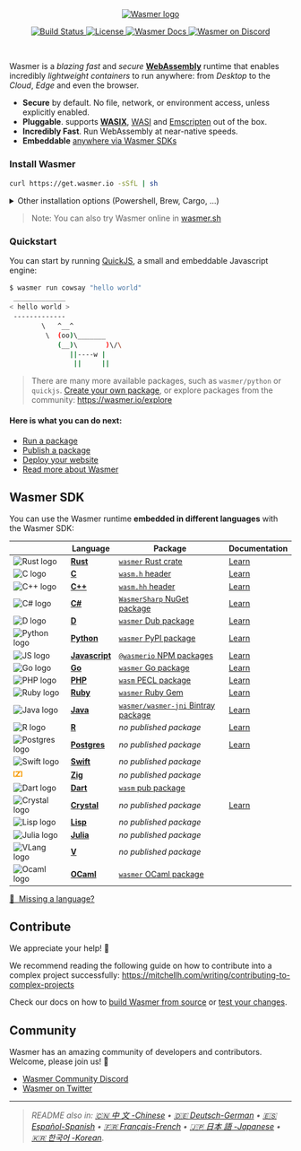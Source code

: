 <div align="center">
  <a href="https://wasmer.io" target="_blank">
    <picture>
      <source srcset="https://raw.githubusercontent.com/wasmerio/wasmer/master/assets/logo-white.png"  media="(prefers-color-scheme: dark)">
      <img width="300" src="https://raw.githubusercontent.com/wasmerio/wasmer/master/assets/logo.png" alt="Wasmer logo">
    </picture>
  </a>

  <p>
    <a href="https://github.com/wasmerio/wasmer/actions?query=workflow%3Abuild">
      <img src="https://github.com/wasmerio/wasmer/actions/workflows/build.yml/badge.svg?event=push" alt="Build Status">
    </a>
    <a href="https://github.com/wasmerio/wasmer/blob/master/LICENSE">
      <img src="https://img.shields.io/github/license/wasmerio/wasmer.svg" alt="License">
    </a>
    <a href="https://docs.wasmer.io">
      <img src="https://img.shields.io/static/v1?label=Docs&message=docs.wasmer.io&color=blue" alt="Wasmer Docs">
    </a>
    <a href="https://discord.gg/rWkMNStrEW">
      <img src="https://img.shields.io/discord/1110300506942881873" alt="Wasmer on Discord">
    </a>
  </p>
</div>

<br />

Wasmer is a _blazing fast_ and _secure_ [**WebAssembly**](https://webassembly.org) runtime that enables incredibly
_lightweight containers_ to run anywhere: from _Desktop_ to the _Cloud_, _Edge_ and even the browser.

- **Secure** by default. No file, network, or environment access, unless explicitly enabled.
- **Pluggable**. supports [**WASIX**](https://wasix.org/), [WASI](https://github.com/WebAssembly/WASI) and [Emscripten](https://emscripten.org/) out of the box.
- **Incredibly Fast**. Run WebAssembly at near-native speeds.
- **Embeddable** [anywhere via Wasmer SDKs](https://github.com/wasmerio/wasmer/#wasmer-sdk)

### Install Wasmer

```sh
curl https://get.wasmer.io -sSfL | sh
```

<details>
  <summary>Other installation options (Powershell, Brew, Cargo, ...)</summary>
  
  _Wasmer can be installed from various package managers. Choose the one that fits best for your environment:_
  
  * Powershell (Windows)
    ```powershell
    iwr https://win.wasmer.io -useb | iex
    ```

- <a href="https://formulae.brew.sh/formula/wasmer">Homebrew</a> (macOS, Linux)

  ```sh
  brew install wasmer
  ```

- <a href="https://github.com/ScoopInstaller/Main/blob/master/bucket/wasmer.json">Scoop</a> (Windows)

  ```sh
  scoop install wasmer
  ```

- <a href="https://chocolatey.org/packages/wasmer">Chocolatey</a> (Windows)

  ```sh
  choco install wasmer
  ```

- <a href="https://crates.io/crates/cargo-binstall/">Cargo binstall</a>

  ```sh
  cargo binstall wasmer-cli
  ```

- <a href="https://crates.io/crates/wasmer-cli/">Cargo</a>

  _Note: All the available
  features are described in the [`wasmer-cli`
  crate docs](https://github.com/wasmerio/wasmer/tree/master/lib/cli/README.md)_

  ```sh
  cargo install wasmer-cli
  ```

> Looking for more installation options? See [the `wasmer-install`
> repository](https://github.com/wasmerio/wasmer-install) to learn
> more!

</details>

> Note: You can also try Wasmer online in [wasmer.sh](https://wasmer.sh/)
> 
### Quickstart

You can start by running
[QuickJS](https://wasmer.io/saghul/quickjs), a small and
embeddable Javascript engine:

```bash
$ wasmer run cowsay "hello world"
 _____________
< hello world >
 -------------
        \   ^__^
         \  (oo)\_______
            (__)\       )\/\
               ||----w |
                ||     ||
```

> There are many more available packages, such as `wasmer/python` or `quickjs`. [Create your own package](https://docs.wasmer.io/registry/get-started), or explore packages from the community: https://wasmer.io/explore

#### Here is what you can do next:

- [Run a package](https://docs.wasmer.io/runtime/get-started)
- [Publish a package](https://docs.wasmer.io/registry/get-started)
- [Deploy your website](https://docs.wasmer.io/edge/get-started)
- [Read more about Wasmer](https://wasmer.io/posts)

## Wasmer SDK

You can use the Wasmer runtime **embedded in different
languages** with the Wasmer SDK:

|                  | Language                             | Package                               | Documentation          |
| ---------------- | ------------------------------------ | ------------------------------------- | ---------------------- |
| ![Rust logo]     | [**Rust**][Rust integration]         | [`wasmer` Rust crate]                 | [Learn][rust docs]     |
| ![C logo]        | [**C**][C integration]               | [`wasm.h` header]                     | [Learn][c docs]        |
| ![C++ logo]      | [**C++**][C integration]             | [`wasm.hh` header]                    | [Learn][c docs]        |
| ![C# logo]       | [**C#**][C# integration]             | [`WasmerSharp` NuGet package]         | [Learn][c# docs]       |
| ![D logo]        | [**D**][D integration]               | [`wasmer` Dub package]                | [Learn][d docs]        |
| ![Python logo]   | [**Python**][Python integration]     | [`wasmer` PyPI package]               | [Learn][python docs]   |
| ![JS logo]       | [**Javascript**][JS integration]     | [`@wasmerio` NPM packages]            | [Learn][js docs]       |
| ![Go logo]       | [**Go**][Go integration]             | [`wasmer` Go package]                 | [Learn][go docs]       |
| ![PHP logo]      | [**PHP**][PHP integration]           | [`wasm` PECL package]                 | [Learn][php docs]      |
| ![Ruby logo]     | [**Ruby**][Ruby integration]         | [`wasmer` Ruby Gem]                   | [Learn][ruby docs]     |
| ![Java logo]     | [**Java**][Java integration]         | [`wasmer/wasmer-jni` Bintray package] | [Learn][java docs]     |
| ![R logo]        | [**R**][R integration]               | _no published package_                | [Learn][r docs]        |
| ![Postgres logo] | [**Postgres**][Postgres integration] | _no published package_                | [Learn][postgres docs] |
| ![Swift logo]    | [**Swift**][Swift integration]       | _no published package_                |                        |
| ![Zig logo]      | [**Zig**][Zig integration]           | _no published package_                |                        |
| ![Dart logo]     | [**Dart**][Dart integration]         | [`wasm` pub package]                  |                        |
| ![Crystal logo]  | [**Crystal**][Crystal integration]   | _no published package_                | [Learn][crystal docs]  |
| ![Lisp logo]     | [**Lisp**][Lisp integration]         | _no published package_                |                        |
| ![Julia logo]    | [**Julia**][Julia integration]       | _no published package_                |                        |
| ![VLang logo]    | [**V**][vlang integration]           | _no published package_                |                        |
| ![Ocaml logo]    | [**OCaml**][OCaml integration]       | [`wasmer` OCaml package]              |                        |

[👋&nbsp;&nbsp;Missing a language?](https://github.com/wasmerio/wasmer/issues/new?assignees=&labels=%F0%9F%8E%89+enhancement&template=---feature-request.md&title=)

[rust logo]: https://raw.githubusercontent.com/wasmerio/wasmer/master/assets/languages/rust.svg
[rust integration]: https://github.com/wasmerio/wasmer/tree/master/lib/api
[`wasmer` rust crate]: https://crates.io/crates/wasmer/
[rust docs]: https://docs.rs/wasmer/
[c logo]: https://raw.githubusercontent.com/wasmerio/wasmer/master/assets/languages/c.svg
[c integration]: https://github.com/wasmerio/wasmer/tree/master/lib/c-api
[`wasm.h` header]: https://github.com/wasmerio/wasmer/blob/master/lib/c-api/tests/wasm-c-api/include/wasm.h
[c docs]: https://docs.rs/wasmer-c-api/*/wasmer/wasm_c_api/index.html
[c++ logo]: https://raw.githubusercontent.com/wasmerio/wasmer/master/assets/languages/cpp.svg
[`wasm.hh` header]: https://github.com/wasmerio/wasmer/blob/master/lib/c-api/tests/wasm-c-api/include/wasm.hh
[c# logo]: https://raw.githubusercontent.com/wasmerio/wasmer/master/assets/languages/csharp.svg
[c# integration]: https://github.com/migueldeicaza/WasmerSharp
[`wasmersharp` nuget package]: https://www.nuget.org/packages/WasmerSharp/
[c# docs]: https://migueldeicaza.github.io/WasmerSharp/
[d logo]: https://raw.githubusercontent.com/wasmerio/wasmer/master/assets/languages/d.svg
[d integration]: https://github.com/chances/wasmer-d
[`wasmer` Dub package]: https://code.dlang.org/packages/wasmer
[d docs]: https://chances.github.io/wasmer-d
[python logo]: https://raw.githubusercontent.com/wasmerio/wasmer/master/assets/languages/python.svg
[python integration]: https://github.com/wasmerio/wasmer-python
[`wasmer` pypi package]: https://pypi.org/project/wasmer/
[python docs]: https://wasmerio.github.io/wasmer-python/api/wasmer
[go logo]: https://raw.githubusercontent.com/wasmerio/wasmer/master/assets/languages/go.svg
[go integration]: https://github.com/wasmerio/wasmer-go
[`wasmer` go package]: https://pkg.go.dev/github.com/wasmerio/wasmer-go/wasmer
[go docs]: https://pkg.go.dev/github.com/wasmerio/wasmer-go/wasmer?tab=doc
[php logo]: https://raw.githubusercontent.com/wasmerio/wasmer/master/assets/languages/php.svg
[php integration]: https://github.com/wasmerio/wasmer-php
[`wasm` pecl package]: https://pecl.php.net/package/wasm
[php docs]: https://wasmerio.github.io/wasmer-php/
[js logo]: https://raw.githubusercontent.com/wasmerio/wasmer/master/assets/languages/js.svg
[js integration]: https://github.com/wasmerio/wasmer-js
[`@wasmerio` npm packages]: https://www.npmjs.com/org/wasmer
[js docs]: https://docs.wasmer.io/integrations/js/reference-api
[ruby logo]: https://raw.githubusercontent.com/wasmerio/wasmer/master/assets/languages/ruby.svg
[ruby integration]: https://github.com/wasmerio/wasmer-ruby
[`wasmer` ruby gem]: https://rubygems.org/gems/wasmer
[ruby docs]: https://wasmerio.github.io/wasmer-ruby/wasmer_ruby/index.html
[java logo]: https://raw.githubusercontent.com/wasmerio/wasmer/master/assets/languages/java.svg
[java integration]: https://github.com/wasmerio/wasmer-java
[`wasmer/wasmer-jni` bintray package]: https://bintray.com/wasmer/wasmer-jni/wasmer-jni
[java docs]: https://github.com/wasmerio/wasmer-java/#api-of-the-wasmer-library
[elixir logo]: https://raw.githubusercontent.com/wasmerio/wasmer/master/assets/languages/elixir.svg
[elixir integration]: https://github.com/tessi/wasmex
[elixir docs]: https://hexdocs.pm/wasmex/api-reference.html
[`wasmex` hex package]: https://hex.pm/packages/wasmex
[r logo]: https://raw.githubusercontent.com/wasmerio/wasmer/master/assets/languages/r.svg
[r integration]: https://github.com/dirkschumacher/wasmr
[r docs]: https://github.com/dirkschumacher/wasmr#example
[postgres logo]: https://raw.githubusercontent.com/wasmerio/wasmer/master/assets/languages/postgres.svg
[postgres integration]: https://github.com/wasmerio/wasmer-postgres
[postgres docs]: https://github.com/wasmerio/wasmer-postgres#usage--documentation
[swift logo]: https://raw.githubusercontent.com/wasmerio/wasmer/master/assets/languages/swift.svg
[swift integration]: https://github.com/AlwaysRightInstitute/SwiftyWasmer
[zig logo]: https://raw.githubusercontent.com/ziglang/logo/master/zig-favicon.png
[zig integration]: https://github.com/zigwasm/wasmer-zig
[dart logo]: https://raw.githubusercontent.com/wasmerio/wasmer/master/assets/languages/dart.svg
[dart integration]: https://github.com/dart-lang/wasm
[`wasm` pub package]: https://pub.dev/packages/wasm
[lisp logo]: https://raw.githubusercontent.com/wasmerio/wasmer/master/assets/languages/lisp.svg
[lisp integration]: https://github.com/helmutkian/cl-wasm-runtime
[crystal logo]: https://raw.githubusercontent.com/wasmerio/wasmer/master/assets/languages/crystal.svg
[crystal integration]: https://github.com/naqvis/wasmer-crystal
[crystal docs]: https://naqvis.github.io/wasmer-crystal/
[julia logo]: https://raw.githubusercontent.com/wasmerio/wasmer/master/assets/languages/julia.svg
[julia integration]: https://github.com/Pangoraw/Wasmer.jl
[vlang logo]: https://raw.githubusercontent.com/wasmerio/wasmer/master/assets/languages/vlang.svg
[vlang integration]: https://github.com/vlang/wasmer
[OCaml logo]: https://raw.githubusercontent.com/wasmerio/wasmer/master/assets/languages/ocaml.svg
[OCaml integration]: https://github.com/wasmerio/wasmer-ocaml
[`wasmer` OCaml package]: https://opam.ocaml.org/packages/wasmer/

## Contribute

We appreciate your help! 💜

We recommend reading the following guide on how to contribute into a complex project successfully:
https://mitchellh.com/writing/contributing-to-complex-projects

Check our docs on how to [build Wasmer from
source](https://docs.wasmer.io/developers/build-from-source) or [test your changes](https://docs.wasmer.io/developers/testing).

<!-- ## Bounties

For some issues we offer paid bounties. You'll get paid automatically as soon as your PR solving the issue is merged!

<a href="https://console.algora.io/org/wasmerio/bounties?status=open">
  <picture>
    <source media="(prefers-color-scheme: dark)" srcset="https://console.algora.io/api/og/wasmerio/bounties.png?p=0&status=open&theme=dark">
    <img alt="Bounties of wasmerio" src="https://console.algora.io/api/og/wasmerio/bounties.png?p=0&status=open&theme=light">
  </picture>
</a> -->

## Community

Wasmer has an amazing community of developers and contributors. Welcome, please join us! 👋

- [Wasmer Community Discord](https://discord.gg/rWkMNStrEW)
- [Wasmer on Twitter](https://twitter.com/wasmerio)

--------

> _README also in:
> [🇨🇳 中 文 -Chinese](https://github.com/wasmerio/wasmer/blob/master/docs/cn/README.md) •
> [🇩🇪 Deutsch-German](https://github.com/wasmerio/wasmer/blob/master/docs/de/README.md) •
> [🇪🇸 Español-Spanish](https://github.com/wasmerio/wasmer/blob/master/docs/es/README.md) •
> [🇫🇷 Français-French](https://github.com/wasmerio/wasmer/blob/master/docs/fr/README.md) •
> [🇯🇵 日本 語 -Japanese](https://github.com/wasmerio/wasmer/blob/master/docs/ja/README.md) •
> [🇰🇷 한국어 -Korean](https://github.com/wasmerio/wasmer/blob/master/docs/ko/README.md)_.

